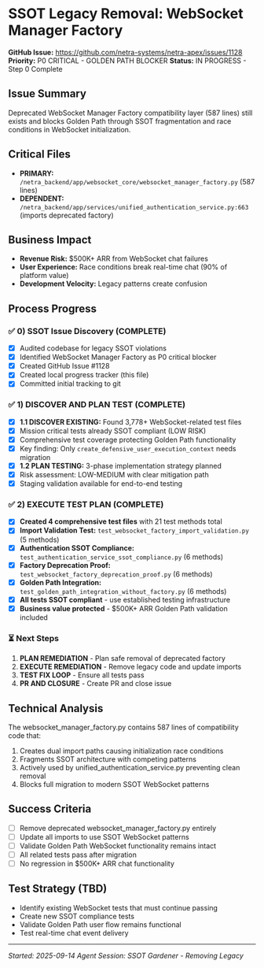 # SSOT Legacy Removal: WebSocket Manager Factory

**GitHub Issue:** https://github.com/netra-systems/netra-apex/issues/1128
**Priority:** P0 CRITICAL - GOLDEN PATH BLOCKER
**Status:** IN PROGRESS - Step 0 Complete

## Issue Summary
Deprecated WebSocket Manager Factory compatibility layer (587 lines) still exists and blocks Golden Path through SSOT fragmentation and race conditions in WebSocket initialization.

## Critical Files
- **PRIMARY:** `/netra_backend/app/websocket_core/websocket_manager_factory.py` (587 lines)
- **DEPENDENT:** `/netra_backend/app/services/unified_authentication_service.py:663` (imports deprecated factory)

## Business Impact
- **Revenue Risk:** $500K+ ARR from WebSocket chat failures
- **User Experience:** Race conditions break real-time chat (90% of platform value)
- **Development Velocity:** Legacy patterns create confusion

## Process Progress

### ✅ 0) SSOT Issue Discovery (COMPLETE)
- [x] Audited codebase for legacy SSOT violations 
- [x] Identified WebSocket Manager Factory as P0 critical blocker
- [x] Created GitHub Issue #1128
- [x] Created local progress tracker (this file)
- [x] Committed initial tracking to git

### ✅ 1) DISCOVER AND PLAN TEST (COMPLETE)
- [x] **1.1 DISCOVER EXISTING:** Found 3,778+ WebSocket-related test files
- [x] Mission critical tests already SSOT compliant (LOW RISK)
- [x] Comprehensive test coverage protecting Golden Path functionality
- [x] Key finding: Only `create_defensive_user_execution_context` needs migration
- [x] **1.2 PLAN TESTING:** 3-phase implementation strategy planned
- [x] Risk assessment: LOW-MEDIUM with clear mitigation path
- [x] Staging validation available for end-to-end testing

### ✅ 2) EXECUTE TEST PLAN (COMPLETE)
- [x] **Created 4 comprehensive test files** with 21 test methods total
- [x] **Import Validation Test:** `test_websocket_factory_import_validation.py` (5 methods)
- [x] **Authentication SSOT Compliance:** `test_authentication_service_ssot_compliance.py` (6 methods)  
- [x] **Factory Deprecation Proof:** `test_websocket_factory_deprecation_proof.py` (6 methods)
- [x] **Golden Path Integration:** `test_golden_path_integration_without_factory.py` (6 methods)
- [x] **All tests SSOT compliant** - use established testing infrastructure
- [x] **Business value protected** - $500K+ ARR Golden Path validation included

### ⏳ Next Steps  
1. **PLAN REMEDIATION** - Plan safe removal of deprecated factory  
3. **EXECUTE REMEDIATION** - Remove legacy code and update imports
4. **TEST FIX LOOP** - Ensure all tests pass
5. **PR AND CLOSURE** - Create PR and close issue

## Technical Analysis
The websocket_manager_factory.py contains 587 lines of compatibility code that:
1. Creates dual import paths causing initialization race conditions
2. Fragments SSOT architecture with competing patterns  
3. Actively used by unified_authentication_service.py preventing clean removal
4. Blocks full migration to modern SSOT WebSocket patterns

## Success Criteria
- [ ] Remove deprecated websocket_manager_factory.py entirely
- [ ] Update all imports to use SSOT WebSocket patterns
- [ ] Validate Golden Path WebSocket functionality remains intact
- [ ] All related tests pass after migration
- [ ] No regression in $500K+ ARR chat functionality

## Test Strategy (TBD)
- Identify existing WebSocket tests that must continue passing
- Create new SSOT compliance tests
- Validate Golden Path user flow remains functional
- Test real-time chat event delivery

---
*Started: 2025-09-14*
*Agent Session: SSOT Gardener - Removing Legacy*
